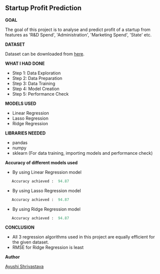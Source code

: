 ## **Startup Profit Prediction**
**GOAL**

The goal of this project is to analyse and predict profit of a startup  from features as 'R&D Spend', 'Administration', 'Marketing Spend', 'State' etc.

**DATASET**

Dataset can be downloaded from [here](https://www.kaggle.com/sonalisingh1411/startup50).

**WHAT I HAD DONE**
- Step 1: Data Exploration
- Step 2: Data Preparation
- Step 3: Data Training
- Step 4: Model Creation
- Step 5: Performance Check


**MODELS USED**
-  Linear Regression
-  Lasso Regression
-  Ridge Regression

**LIBRARIES NEEDED**
- pandas
- numpy
- sklearn (For data training, importing models and performance check)

**Accuracy of different models used**
- By using Linear Regression model 
 ```python
    Accuracy achieved :  94.87
 ``` 
 - By using Lasso Regression model 
 ```python
    Accuracy achieved :  94.87
 ``` 
  - By using Ridge Regression model 
 ```python
    Accuracy achieved :  94.87
 ```

**CONCLUSION**

* All 3 regression algorithms used in this project are equally efficient for the given dataset.
* RMSE for Ridge Regression is least


**Author** 

[Ayushi Shrivastava](https://github.com/ayushi424)
